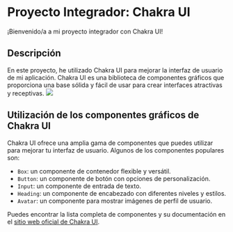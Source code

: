 # Proyecto Integrador: Chakra UI

¡Bienvenido/a a mi proyecto integrador con Chakra UI!

## Descripción

En este proyecto, he utilizado Chakra UI para mejorar la interfaz de usuario de mi aplicación. Chakra UI es una biblioteca de componentes gráficos que proporciona una base sólida y fácil de usar para crear interfaces atractivas y receptivas.
![](C:\Users\hp\Desktop\GitHub\REACT\imagenes)

## Utilización de los componentes gráficos de Chakra UI

Chakra UI ofrece una amplia gama de componentes que puedes utilizar para mejorar tu interfaz de usuario. Algunos de los componentes populares son:

- `Box`: un componente de contenedor flexible y versátil.
- `Button`: un componente de botón con opciones de personalización.
- `Input`: un componente de entrada de texto.
- `Heading`: un componente de encabezado con diferentes niveles y estilos.
- `Avatar`: un componente para mostrar imágenes de perfil de usuario.

Puedes encontrar la lista completa de componentes y su documentación en el [sitio web oficial de Chakra UI](https://chakra-ui.com/).
